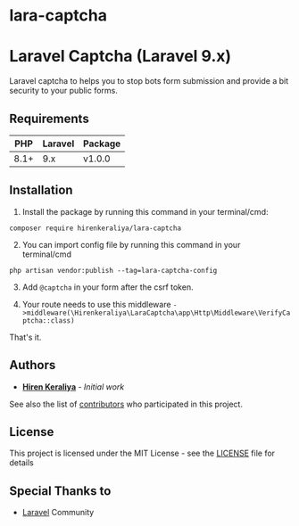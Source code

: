 # lara-captcha

# Laravel Captcha (Laravel 9.x)
Laravel captcha to helps you to stop bots form submission and provide a bit security to your public forms.

## Requirements
| PHP    | Laravel | Package |
|--------|---------|---------|
| 8.1+   | 9.x     | v1.0.0  |

## Installation

1) Install the package by running this command in your terminal/cmd:
```
composer require hirenkeraliya/lara-captcha
```

2) You can import config file by running this command in your terminal/cmd
```
php artisan vendor:publish --tag=lara-captcha-config
```

3) Add `@captcha` in your form after the csrf token.

4) Your route needs to use this middleware
  `->middleware(\Hirenkeraliya\LaraCaptcha\app\Http\Middleware\VerifyCaptcha::class)`

That's it.


## Authors

* [**Hiren Keraliya**](https://github.com/hirenkeraliya) - *Initial work*

See also the list of [contributors](https://github.com/hirenkeraliya/lara-captcha/graphs/contributors) who participated in this project.

## License

This project is licensed under the MIT License - see the [LICENSE](LICENSE) file for details

## Special Thanks to

* [Laravel](https://laravel.com) Community
